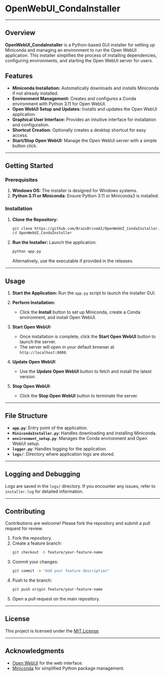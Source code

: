 # OpenWebUI_CondaInstaller

---

## Overview

**OpenWebUI_CondaInstaller** is a Python-based GUI installer for setting up Miniconda and managing an environment to run the Open WebUI application. This installer simplifies the process of installing dependencies, configuring environments, and starting the Open WebUI server for users.

## Features

- **Miniconda Installation:** Automatically downloads and installs Miniconda if not already installed.
- **Environment Management:** Creates and configures a Conda environment with Python 3.11 for Open WebUI.
- **Open WebUI Setup and Updates:** Installs and updates the Open WebUI application.
- **Graphical User Interface:** Provides an intuitive interface for installation and configuration.
- **Shortcut Creation:** Optionally creates a desktop shortcut for easy access.
- **Start/Stop Open WebUI:** Manage the Open WebUI server with a simple button click.

---

## Getting Started

### Prerequisites

1. **Windows OS:** The installer is designed for Windows systems.
2. **Python 3.11 or Miniconda:** Ensure Python 3.11 or Miniconda3 is installed.

### Installation

1. **Clone the Repository:**
   ```bash
   git clone https://github.com/BrainDriveAI/OpenWebUI_CondaInstaller.git
   cd OpenWebUI_CondaInstaller
   ```

2. **Run the Installer:**
   Launch the application:
   ```bash
   python app.py
   ```
   Alternatively, use the executable if provided in the releases.

---

## Usage

1. **Start the Application:**
   Run the `app.py` script to launch the installer GUI.

2. **Perform Installation:**
   - Click the **Install** button to set up Miniconda, create a Conda environment, and install Open WebUI.

3. **Start Open WebUI:**
   - Once installation is complete, click the **Start Open WebUI** button to launch the server.
   - The server will open in your default browser at `http://localhost:8080`.

4. **Update Open WebUI:**
   - Use the **Update Open WebUI** button to fetch and install the latest version.

5. **Stop Open WebUI:**
   - Click the **Stop Open WebUI** button to terminate the server.

---

## File Structure

- **`app.py`**: Entry point of the application.
- **`MinicondaInstaller.py`**: Handles downloading and installing Miniconda.
- **`environment_setup.py`**: Manages the Conda environment and Open WebUI setup.
- **`logger.py`**: Handles logging for the application.
- **`logs/`**: Directory where application logs are stored.

---

## Logging and Debugging

Logs are saved in the `logs/` directory. If you encounter any issues, refer to `installer.log` for detailed information.

---

## Contributing

Contributions are welcome! Please fork the repository and submit a pull request for review.

1. Fork the repository.
2. Create a feature branch:
   ```bash
   git checkout -b feature/your-feature-name
   ```
3. Commit your changes:
   ```bash
   git commit -m "Add your feature description"
   ```
4. Push to the branch:
   ```bash
   git push origin feature/your-feature-name
   ```
5. Open a pull request on the main repository.

---

## License

This project is licensed under the [MIT License](https://github.com/BrainDriveAI/OpenWebUI_CondaInstaller/blob/main/LICENSE).

---

## Acknowledgments

- [Open WebUI](https://github.com/open-webui/open-webui) for the web interface.
- [Miniconda](https://docs.conda.io/en/latest/miniconda.html) for simplified Python package management.

